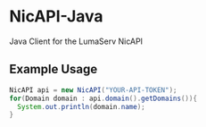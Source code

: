 # NicAPI-Java
Java Client for the LumaServ NicAPI

## Example Usage
```java
NicAPI api = new NicAPI("YOUR-API-TOKEN");
for(Domain domain : api.domain().getDomains()){
  System.out.println(domain.name);
}
```
